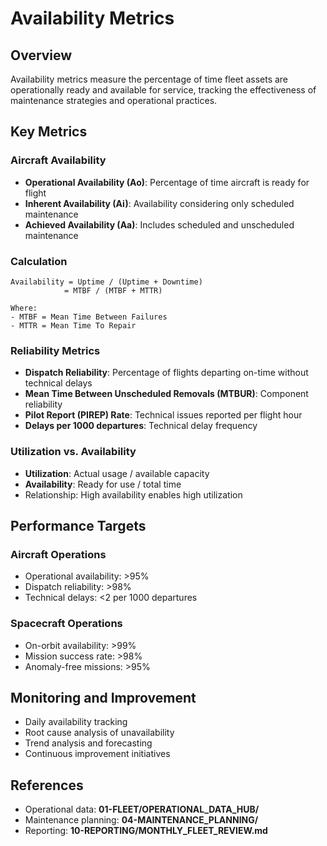 # Availability Metrics

## Overview

Availability metrics measure the percentage of time fleet assets are operationally ready and available for service, tracking the effectiveness of maintenance strategies and operational practices.

## Key Metrics

### Aircraft Availability
- **Operational Availability (Ao)**: Percentage of time aircraft is ready for flight
- **Inherent Availability (Ai)**: Availability considering only scheduled maintenance
- **Achieved Availability (Aa)**: Includes scheduled and unscheduled maintenance

### Calculation
```
Availability = Uptime / (Uptime + Downtime)
            = MTBF / (MTBF + MTTR)

Where:
- MTBF = Mean Time Between Failures
- MTTR = Mean Time To Repair
```

### Reliability Metrics
- **Dispatch Reliability**: Percentage of flights departing on-time without technical delays
- **Mean Time Between Unscheduled Removals (MTBUR)**: Component reliability
- **Pilot Report (PIREP) Rate**: Technical issues reported per flight hour
- **Delays per 1000 departures**: Technical delay frequency

### Utilization vs. Availability
- **Utilization**: Actual usage / available capacity
- **Availability**: Ready for use / total time
- Relationship: High availability enables high utilization

## Performance Targets

### Aircraft Operations
- Operational availability: >95%
- Dispatch reliability: >98%
- Technical delays: <2 per 1000 departures

### Spacecraft Operations
- On-orbit availability: >99%
- Mission success rate: >98%
- Anomaly-free missions: >95%

## Monitoring and Improvement

- Daily availability tracking
- Root cause analysis of unavailability
- Trend analysis and forecasting
- Continuous improvement initiatives

## References
- Operational data: **01-FLEET/OPERATIONAL_DATA_HUB/**
- Maintenance planning: **04-MAINTENANCE_PLANNING/**
- Reporting: **10-REPORTING/MONTHLY_FLEET_REVIEW.md**
